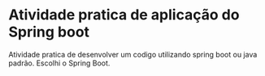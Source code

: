 
# Atividade pratica de aplicação do Spring boot

Atividade pratica de desenvolver um codigo utilizando spring boot ou java padrão. Escolhi o Spring Boot.
